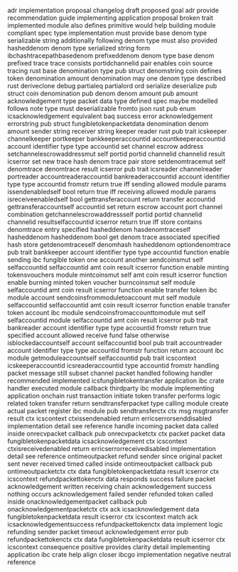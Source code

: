 adr implementation proposal changelog draft proposed goal adr provide recommendation guide implementing application proposal broken trait implemented module also defines primitive would help building module compliant spec type implementation must provide base denom type serializable string additionally following denom type must also provided hasheddenom denom type serialized string form ibchashtracepathbasedenom prefixeddenom denom type base denom prefixed trace trace consists portidchannelid pair enables coin source tracing rust base denomination type pub struct denomstring coin defines token denomination amount denomination may one denom type described rust deriveclone debug partialeq partialord ord serialize deserialize pub struct coin denomination pub denom denom amount pub amount acknowledgement type packet data type defined spec maybe modelled follows note type must deserializable fromto json rust pub enum icsacknowledgement equivalent baq success error acknowledgement errorstring pub struct fungibletokenpacketdata denomination denom amount sender string receiver string keeper reader rust pub trait icskeeper channelkeeper portkeeper bankkeeperaccountid accountkeeperaccountid account identifier type type accountid set channel escrow address setchannelescrowaddressmut self portid portid channelid channelid result icserror set new trace hash denom trace pair store setdenomtracemut self denomtrace denomtrace result icserror pub trait icsreader channelreader portreader accountreaderaccountid bankreaderaccountid account identifier type type accountid fromstr return true iff sending allowed module params issendenabledself bool return true iff receiving allowed module params isreceiveenabledself bool gettransferaccount return transfer accountid gettransferaccountself accountid set return escrow account port channel combination getchannelescrowaddressself portid portid channelid channelid resultselfaccountid icserror return true iff store contains denomtrace entry specified hasheddenom hasdenomtraceself hasheddenom hasheddenom bool get denom trace associated specified hash store getdenomtraceself denomhash hasheddenom optiondenomtrace pub trait bankkeeper account identifier type type accountid function enable sending ibc fungible token one account another sendcoinsmut self selfaccountid selfaccountid amt coin result icserror function enable minting tokensvouchers module mintcoinsmut self amt coin result icserror function enable burning minted token voucher burncoinsmut self module selfaccountid amt coin result icserror function enable transfer token ibc module account sendcoinsfrommoduletoaccount mut self module selfaccountid selfaccountid amt coin result icserror function enable transfer token account ibc module sendcoinsfromaccounttomodule mut self selfaccountid module selfaccountid amt coin result icserror pub trait bankreader account identifier type type accountid fromstr return true specified account allowed receive fund false otherwise isblockedaccountself account selfaccountid bool pub trait accountreader account identifier type type accountid fromstr function return account ibc module getmoduleaccountself selfaccountid pub trait icscontext icskeeperaccountid icsreaderaccountid type accountid fromstr handling packet message still subset channel packet handled following handler recommended implemented icsfungibletokentransfer application ibc crate handler executed module callback thirdparty ibc module implementing application onchain rust transaction initiate token transfer performs logic related token transfer return sendtransferpacket type calling module create actual packet register ibc module pub sendtransferctx ctx msg msgtransfer result ctx icscontext ctxissendenabled return erricserrorsenddisabled implementation detail see reference handle incoming packet data called inside onrecvpacket callback pub onrecvpacketctx ctx packet packet data fungibletokenpacketdata icsacknowledgement ctx icscontext ctxisreceivedenabled return erricserrorreceivedisabled implementation detail see reference ontimeoutpacket refund sender since original packet sent never received timed called inside ontimeoutpacket callback pub ontimeoutpacketctx ctx data fungibletokenpacketdata result icserror ctx icscontext refundpackettokenctx data responds success failure packet acknowledgement written receiving chain acknowledgement success nothing occurs acknowledgement failed sender refunded token called inside onacknowledgementpacket callback pub onacknowledgementpacketctx ctx ack icsacknowledgement data fungibletokenpacketdata result icserror ctx icscontext match ack icsacknowledgementsuccess refundpackettokenctx data implement logic refunding sender packet timeout acknowledgement error pub refundpackettokenctx ctx data fungibletokenpacketdata result icserror ctx icscontext consequence positive provides clarity detail implementing application ibc crate help align closer ibcgo implementation negative neutral reference